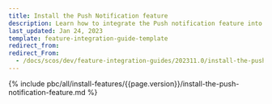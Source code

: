 ```yaml
---
title: Install the Push Notification feature
description: Learn how to integrate the Push notification feature into your project
last_updated: Jan 24, 2023
template: feature-integration-guide-template
redirect_from:
redirect_From:
  - /docs/scos/dev/feature-integration-guides/202311.0/install-the-push-notification-feature.html
---
```


{% include pbc/all/install-features/{{page.version}}/install-the-push-notification-feature.md %} <!-- To edit, see /_includes/pbc/all/install-features/202311.0/install-the-push-notification-feature.md -->
